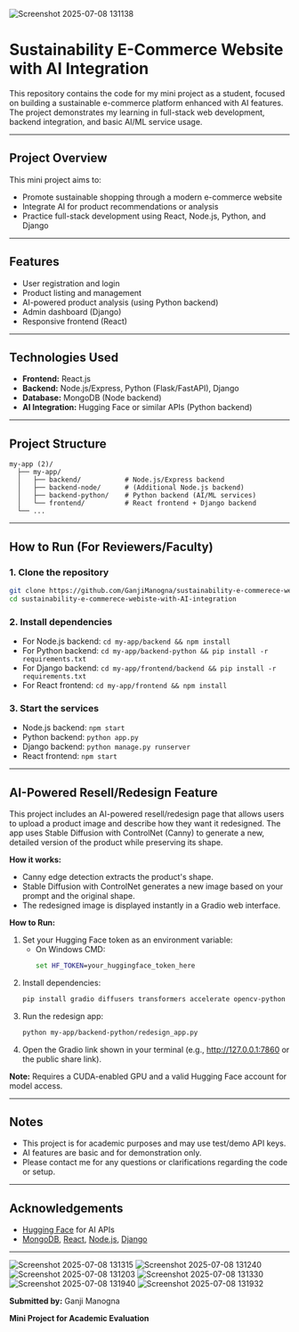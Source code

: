 ![Screenshot 2025-07-08 131138](https://github.com/user-attachments/assets/d8e8d573-b3e4-49df-b094-20fef4cdc4d9)

# Sustainability E-Commerce Website with AI Integration

This repository contains the code for my mini project as a student, focused on building a sustainable e-commerce platform enhanced with AI features. The project demonstrates my learning in full-stack web development, backend integration, and basic AI/ML service usage.

---

## Project Overview

This mini project aims to:
- Promote sustainable shopping through a modern e-commerce website
- Integrate AI for product recommendations or analysis
- Practice full-stack development using React, Node.js, Python, and Django

---

## Features
- User registration and login
- Product listing and management
- AI-powered product analysis (using Python backend)
- Admin dashboard (Django)
- Responsive frontend (React)

---

## Technologies Used
- **Frontend:** React.js
- **Backend:** Node.js/Express, Python (Flask/FastAPI), Django
- **Database:** MongoDB (Node backend)
- **AI Integration:** Hugging Face or similar APIs (Python backend)

---

## Project Structure
```
my-app (2)/
  ├── my-app/
  │   ├── backend/           # Node.js/Express backend
  │   ├── backend-node/      # (Additional Node.js backend)
  │   ├── backend-python/    # Python backend (AI/ML services)
  │   └── frontend/          # React frontend + Django backend
  └── ...
```

---

## How to Run (For Reviewers/Faculty)

### 1. Clone the repository
```sh
git clone https://github.com/GanjiManogna/sustainability-e-commerece-webiste-with-AI-integration.git
cd sustainability-e-commerece-webiste-with-AI-integration
```

### 2. Install dependencies
- For Node.js backend: `cd my-app/backend && npm install`
- For Python backend: `cd my-app/backend-python && pip install -r requirements.txt`
- For Django backend: `cd my-app/frontend/backend && pip install -r requirements.txt`
- For React frontend: `cd my-app/frontend && npm install`

### 3. Start the services
- Node.js backend: `npm start`
- Python backend: `python app.py`
- Django backend: `python manage.py runserver`
- React frontend: `npm start`

---


## AI-Powered Resell/Redesign Feature

This project includes an AI-powered resell/redesign page that allows users to upload a product image and describe how they want it redesigned. The app uses Stable Diffusion with ControlNet (Canny) to generate a new, detailed version of the product while preserving its shape.

**How it works:**
- Canny edge detection extracts the product's shape.
- Stable Diffusion with ControlNet generates a new image based on your prompt and the original shape.
- The redesigned image is displayed instantly in a Gradio web interface.

**How to Run:**
1. Set your Hugging Face token as an environment variable:
   - On Windows CMD:
     ```cmd
     set HF_TOKEN=your_huggingface_token_here
     ```
2. Install dependencies:
   ```sh
   pip install gradio diffusers transformers accelerate opencv-python pillow numpy huggingface_hub
   ```
3. Run the redesign app:
   ```sh
   python my-app/backend-python/redesign_app.py
   ```
4. Open the Gradio link shown in your terminal (e.g., http://127.0.0.1:7860 or the public share link).

**Note:** Requires a CUDA-enabled GPU and a valid Hugging Face account for model access. 

---

## Notes
- This project is for academic purposes and may use test/demo API keys.
- AI features are basic and for demonstration only.
- Please contact me for any questions or clarifications regarding the code or setup.

---

## Acknowledgements
- [Hugging Face](https://huggingface.co/) for AI APIs
- [MongoDB](https://www.mongodb.com/), [React](https://reactjs.org/), [Node.js](https://nodejs.org/), [Django](https://www.djangoproject.com/)

---
![Screenshot 2025-07-08 131315](https://github.com/user-attachments/assets/bdddef53-b122-472b-ab96-40d2bf3787d1)
![Screenshot 2025-07-08 131240](https://github.com/user-attachments/assets/fe7541bc-996f-454b-bdea-9b8fbea20eba)
![Screenshot 2025-07-08 131203](https://github.com/user-attachments/assets/0948b768-69f4-429a-920d-032ea57bf539)
![Screenshot 2025-07-08 131330](https://github.com/user-attachments/assets/7b0d9ef8-d6a4-49a2-9356-c6968b48a2cc)
![Screenshot 2025-07-08 131940](https://github.com/user-attachments/assets/7ff54308-7f8c-4ea4-9857-dd456a1905cf)
![Screenshot 2025-07-08 131932](https://github.com/user-attachments/assets/67f5be9e-0ba7-4750-b71d-136c3d48fb11)

**Submitted by:**
Ganji Manogna

**Mini Project for Academic Evaluation** 
